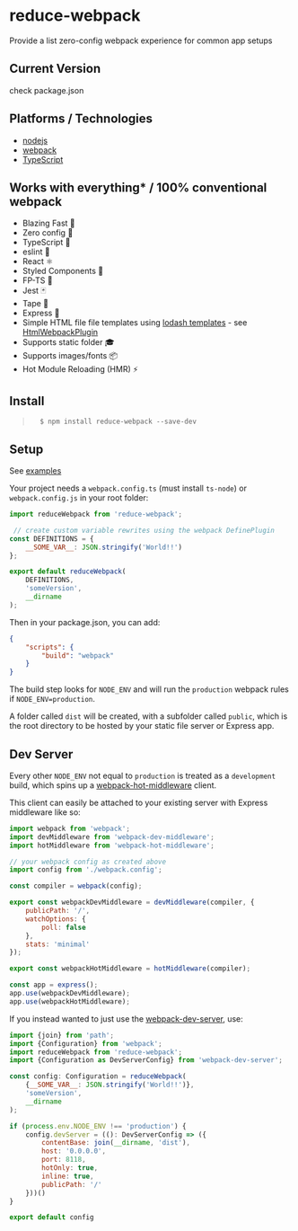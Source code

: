 # reduce-webpack
Provide a list zero-config webpack experience for common app setups

## Current Version
check package.json

## Platforms / Technologies
* [nodejs](https://nodejs.org/)
* [webpack](https://webpack.js.org/)
* [TypeScript](https://typescriptlang.org/)

## Works with everything* / 100% conventional webpack
- Blazing Fast 🚀
- Zero config 📄
- TypeScript 💜
- eslint 🤝
- React ⚛️
- Styled Components :nail_care:
- FP-TS 💼
- Jest 🃏
- Tape 💼
- Express 💼
- Simple HTML file file templates using [lodash templates](https://lodash.com/docs#template) - see [HtmlWebpackPlugin](https://webpack.js.org/plugins/html-webpack-plugin/)
- Supports static folder 🎓
- Supports images/fonts 📦
- Hot Module Reloading (HMR) ⚡

## Install
>       $ npm install reduce-webpack --save-dev


## Setup
See [examples](./examples)

Your project needs a `webpack.config.ts` (must install `ts-node`) or `webpack.config.js` in your root folder:
```javascript
import reduceWebpack from 'reduce-webpack';

 // create custom variable rewrites using the webpack DefinePlugin
const DEFINITIONS = {
	__SOME_VAR__: JSON.stringify('World!!')
};

export default reduceWebpack(
	DEFINITIONS,
	'someVersion',
	__dirname
);
```

Then in your package.json, you can add:
```JSON
{
	"scripts": {
		"build": "webpack"
	}
}
```

The build step looks for `NODE_ENV` and will run the `production` webpack rules if `NODE_ENV=production`.

A folder called `dist` will be created, with a subfolder called `public`, which is the root directory to be hosted by your static file server or Express app.

## Dev Server
Every other `NODE_ENV` not equal to `production` is treated as a `development` build, which spins up a [webpack-hot-middleware](https://github.com/webpack-contrib/webpack-hot-middleware) client.

This client can easily be attached to your existing server with Express middleware like so:
```javascript
import webpack from 'webpack';
import devMiddleware from 'webpack-dev-middleware';
import hotMiddleware from 'webpack-hot-middleware';

// your webpack config as created above
import config from './webpack.config';

const compiler = webpack(config);

export const webpackDevMiddleware = devMiddleware(compiler, {
	publicPath: '/',
	watchOptions: {
		poll: false
	},
	stats: 'minimal'
});

export const webpackHotMiddleware = hotMiddleware(compiler);

const app = express();
app.use(webpackDevMiddleware);
app.use(webpackHotMiddleware);
```

If you instead wanted to just use the [webpack-dev-server](), use:
```javascript
import {join} from 'path';
import {Configuration} from 'webpack';
import reduceWebpack from 'reduce-webpack';
import {Configuration as DevServerConfig} from 'webpack-dev-server';

const config: Configuration = reduceWebpack(
	{__SOME_VAR__: JSON.stringify('World!!')},
	'someVersion',
	__dirname
);

if (process.env.NODE_ENV !== 'production') {
	config.devServer = ((): DevServerConfig => ({
		contentBase: join(__dirname, 'dist'),
		host: '0.0.0.0',
		port: 8118,
		hotOnly: true,
		inline: true,
		publicPath: '/'
	}))()
}

export default config
```
